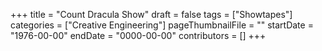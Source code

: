 +++
title = "Count Dracula Show"
draft = false
tags = ["Showtapes"]
categories = ["Creative Engineering"]
pageThumbnailFile = ""
startDate = "1976-00-00"
endDate = "0000-00-00"
contributors = []
+++
